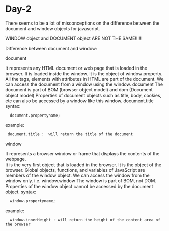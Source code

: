 # Day-2

There seems to be a lot of misconceptions on the difference between the document and window objects for javascript.

WINDOW object and DOCUMENT object ARE NOT THE SAME!!!!!

Difference between document and window:

document

It represents any HTML document or web page that is loaded in the browser.
It is loaded inside the window.
It is the object of window property.
All the tags, elements with attributes in HTML are part of the document.
We can access the document from a window using the window. document
The document is part of BOM (browser object model) and dom (Document object model)
Properties of document objects such as title, body, cookies, etc can also be accessed by a window like this window. document.title
syntax:

      document.propertyname;
example:

     document.title :  will return the title of the document
     
window

It represents a browser window or frame that displays the contents of the webpage. 	
It is the very first object that is loaded in the browser.
It is the object of the browser.
Global objects, functions, and variables of JavaScript are members of the window object.
We can access the window from the window only. i.e. window.window
The window is part of BOM, not DOM.
Properties of the window object cannot be accessed by the document object.
syntax:

      window.propertyname;
example:

      window.innerHeight : will return the height of the content area of the browser
